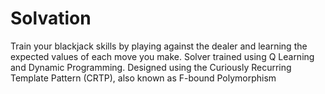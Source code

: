 # Solvation
Train your blackjack skills by playing against the dealer and learning the expected values of each move you make. Solver trained using Q Learning and Dynamic Programming. Designed using the Curiously Recurring Template Pattern (CRTP), also known as F-bound Polymorphism
